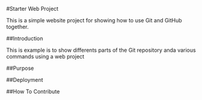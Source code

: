 #Starter Web Project

This is a simple website project for
showing how to use Git and GitHub together.

##Introduction

This is example is to show differents parts
of the Git repository anda various commands
using a web project

##Purpose

##Deployment

##How To Contribute
